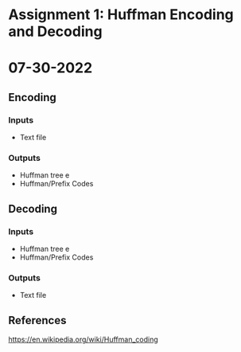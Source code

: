 # Assignment 1: Huffman Encoding and Decoding
# 07-30-2022

## Encoding
### Inputs
* Text file 
### Outputs
* Huffman tree e
* Huffman/Prefix Codes

## Decoding
### Inputs
* Huffman tree e
* Huffman/Prefix Codes
### Outputs
* Text file 

## References 
https://en.wikipedia.org/wiki/Huffman_coding

